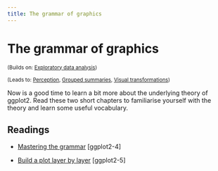 ```yaml
---
title: The grammar of graphics
---
```


<!-- Generated automatically from vis-theory.yml. Do not edit by hand -->

# The grammar of graphics

<small>(Builds on: [Exploratory data analysis](eda.md))</small>

<small>(Leads to: [Perception](vis-perception.md), [Grouped summaries](vis-summaries.md), [Visual transformations](vis-transformation.md))</small>

Now is a good time to learn a bit more about the underlying theory of ggplot2. Read these two short chapters to familiarise yourself with the theory and learn some useful vocabulary.

## Readings

  * [Mastering the grammar](http://link.springer.com.ezproxy.stanford.edu/chapter/10.1007/978-3-319-24277-4_4) [ggplot2-4]

  * [Build a plot layer by layer](http://link.springer.com.ezproxy.stanford.edu/chapter/10.1007/978-3-319-24277-4_5) [ggplot2-5]



